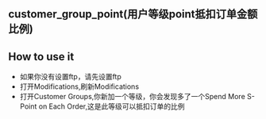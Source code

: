 ## customer_group_point(用户等级point抵扣订单金额比例)


## How to use it

- 如果你没有设置ftp，请先设置ftp
- 打开Modifications,刷新Modifications
- 打开Customer Groups,你新加一个等级，你会发现多了一个Spend More S-Point on Each Order,这是此等级可以抵扣订单的比例
